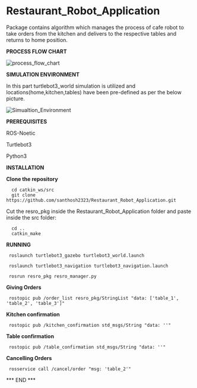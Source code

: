 # Restaurant_Robot_Application
Package contains algorithm which manages the process of cafe robot to take orders from the kitchen and delivers to the respective tables and returns to home position.

**PROCESS FLOW CHART**

![process_flow_chart](https://github.com/user-attachments/assets/f901d985-4de8-4bf7-9cef-b3f005d16874)

**SIMULATION ENVIRONMENT**

In this part turtlebot3_world simulation is utilized and locations(home,kitchen,tables) have been pre-defined as per the below picture.

![Simualtion_Environment](https://github.com/user-attachments/assets/0428b632-5338-48a3-a1f2-1a6f9608cafa)


**PREREQUISITES**

ROS-Noetic

Turtlebot3

Python3

**INSTALLATION**

**Clone the repository**

      cd catkin_ws/src
      git clone https://github.com/santhosh2323/Restaurant_Robot_Application.git
      
Cut the resro_pkg inside the Restaurant_Robot_Application folder and paste inside the src folder:

      cd ..
      catkin_make

**RUNNING**

     roslaunch turtlebot3_gazebo turtlebot3_world.launch

     roslaunch turtlebot3_navigation turtlebot3_navigation.launch

     rosrun resro_pkg resro_manager.py

**Giving Orders**

     rostopic pub /order_list resro_pkg/StringList "data: ['table_1', 'table_2', 'table_3']"

**Kitchen confirmation**

     rostopic pub /kitchen_confirmation std_msgs/String "data: ''"

**Table confirmation**

     rostopic pub /table_confirmation std_msgs/String "data: ''"

**Cancelling Orders**

     rosservice call /cancel/order "msg: 'table_2'" 


*** END ***
